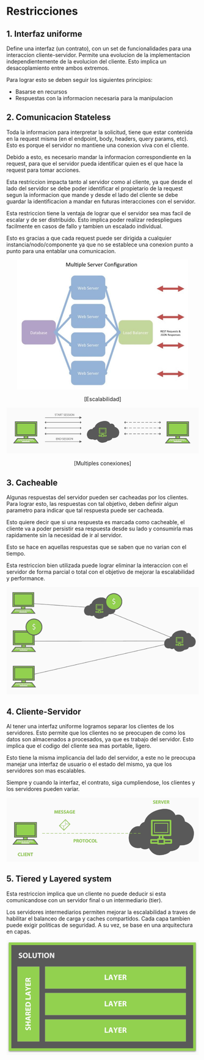 # Restricciones

## 1. Interfaz uniforme

Define una interfaz (un contrato), con un set de funcionalidades para una interaccion cliente-servidor. Permite una evolucion de la implementacion independientemente de la evolucion del cliente. Esto implica un desacoplamiento entre ambos extremos.

Para lograr esto se deben seguir los siguientes principios:

- Basarse en recursos
- Respuestas con la informacion necesaria para la manipulacion

## 2. Comunicacion Stateless

Toda la informacion para interpretar la solicitud, tiene que estar contenida en la request misma (en el endpoint, body, headers, query params, etc). Esto es porque el servidor no mantiene una conexion viva con el cliente.

Debido a esto, es necesario mandar la informacion correspondiente en la request, para que el servidor pueda identificar quien es el que hace la request para tomar acciones.

Esta restriccion impacta tanto al servidor como al cliente, ya que desde el lado del servidor se debe poder identificar el propietario de la request segun la informacion que mande y desde el lado del cliente se debe guardar la identificacion a mandar en futuras interacciones con el servidor.

Esta restriccion tiene la ventaja de lograr que el servidor sea mas facil de escalar y de ser distribuido. Esto implica poder realizar redespliegues facilmente en casos de fallo y tambien un escalado individual.

Esto es gracias a que cada request puede ser dirigida a cualquier instancia/nodo/componente ya que no se establece una conexion punto a punto para una entablar una comunicacion.

<p align="center">
  <img src="images/image-15.png"/>
</p>

<p align="center">
[Escalabilidad]
</p>

<p align="center">
  <img src="images/image-16.png"/>
</p>

<p align="center">
[Multiples conexiones]
</p>

## 3. Cacheable

Algunas respuestas del servidor pueden ser cacheadas por los clientes. Para lograr esto, las respuestas con tal objetivo, deben definir algun parametro para indicar que tal respuesta puede ser cacheada.

Esto quiere decir que si una respuesta es marcada como cacheable, el cliente va a poder persistir esa respuesta desde su lado y consumirla mas rapidamente sin la necesidad de ir al servidor.

Esto se hace en aquellas respuestas que se saben que no varian con el tiempo.

Esta restriccion bien utilizada puede lograr eliminar la interaccion con el servidor de forma parcial o total con el objetivo de mejorar la escalabilidad y performance.

<p align="center">
  <img src="images/image-17.png"/>
</p>

## 4. Cliente-Servidor

Al tener una interfaz uniforme logramos separar los clientes de los servidores. Esto permite que los clientes no se preocupen de como los datos son almacenados a procesados, ya que es trabajo del servidor. Esto implica que el codigo del cliente sea mas portable, ligero.

Esto tiene la misma implicancia del lado del servidor, a este no le preocupa manejar una interfaz de usuario o el estado del mismo, ya que los servidores son mas escalables.

Siempre y cuando la interfaz, el contrato, siga cumpliendose, los clientes y los servidores pueden variar.

<p align="center">
  <img src="images/image-18.png"/>
</p>

## 5. Tiered y Layered system

Esta restriccion implica que un cliente no puede deducir si esta comunicandose con un servidor final o un intermediario (tier).

Los servidores intermediarios permiten mejorar la escalabilidad a traves de habilitar el balanceo de carga y caches compartidos. Cada capa tambien puede exigir politicas de seguridad. A su vez, se base en una arquitectura en capas.

<p align="center">
  <img src="images/image-19.png"/>
</p>
